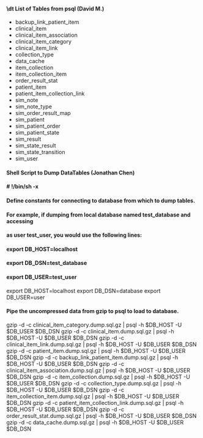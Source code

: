 
#### \dt List of Tables from psql (David M.)  

- backup_link_patient_item
- clinical_item
- clinical_item_association
- clinical_item_category
- clinical_item_link
- collection_type
- data_cache
- item_collection
- item_collection_item
- order_result_stat
- patient_item
- patient_item_collection_link
- sim_note
- sim_note_type
- sim_order_result_map
- sim_patient
- sim_patient_order
- sim_patient_state
- sim_result
- sim_state_result
- sim_state_transition
- sim_user 

#### Shell Script to Dump DataTables (Jonathan Chen) 
#### # !/bin/sh -x
#### Define constants for connecting to database from which to dump tables.
#### For example, if dumping from local database named test_database and accessing
#### as user test_user, you would use the following lines:
#### export DB_HOST=localhost
#### export DB_DSN=test_database
#### export DB_USER=test_user
export DB_HOST=localhost
export DB_DSN=database
export DB_USER=user

#### Pipe the uncompressed data from gzip to psql to load to database.
gzip -d -c clinical_item_category.dump.sql.gz | psql -h $DB_HOST -U $DB_USER $DB_DSN
gzip -d -c clinical_item.dump.sql.gz | psql -h $DB_HOST -U $DB_USER $DB_DSN
gzip -d -c clinical_item_link.dump.sql.gz | psql -h $DB_HOST -U $DB_USER $DB_DSN
gzip -d -c patient_item.dump.sql.gz | psql -h $DB_HOST -U $DB_USER $DB_DSN
gzip -d -c backup_link_patient_item.dump.sql.gz | psql -h $DB_HOST -U $DB_USER $DB_DSN
gzip -d -c clinical_item_association.dump.sql.gz | psql -h $DB_HOST -U $DB_USER $DB_DSN
gzip -d -c item_collection.dump.sql.gz | psql -h $DB_HOST -U $DB_USER $DB_DSN
gzip -d -c collection_type.dump.sql.gz | psql -h $DB_HOST -U $DB_USER $DB_DSN
gzip -d -c item_collection_item.dump.sql.gz | psql -h $DB_HOST -U $DB_USER $DB_DSN
gzip -d -c patient_item_collection_link.dump.sql.gz | psql -h $DB_HOST -U $DB_USER $DB_DSN
gzip -d -c order_result_stat.dump.sql.gz | psql -h $DB_HOST -U $DB_USER $DB_DSN
gzip -d -c data_cache.dump.sql.gz | psql -h $DB_HOST -U $DB_USER $DB_DSN
